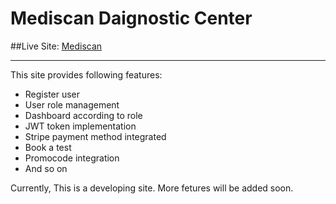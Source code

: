 # Mediscan Daignostic Center
##Live Site: [Mediscan](https://mediscan-d8a8b.web.app/)

***
This site provides following features:

- Register user
- User role management
- Dashboard according to role
- JWT token implementation
- Stripe payment method integrated
- Book a test
- Promocode integration
- And so on

Currently, This is a developing site. More fetures will be added soon.
